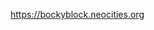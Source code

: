 https://bockyblock.neocities.org

<!---
BockyBlock/BockyBlock is a ✨ special ✨ repository because its `README.md` (this file) appears on your GitHub profile.
You can click the Preview link to take a look at your changes.
--->
